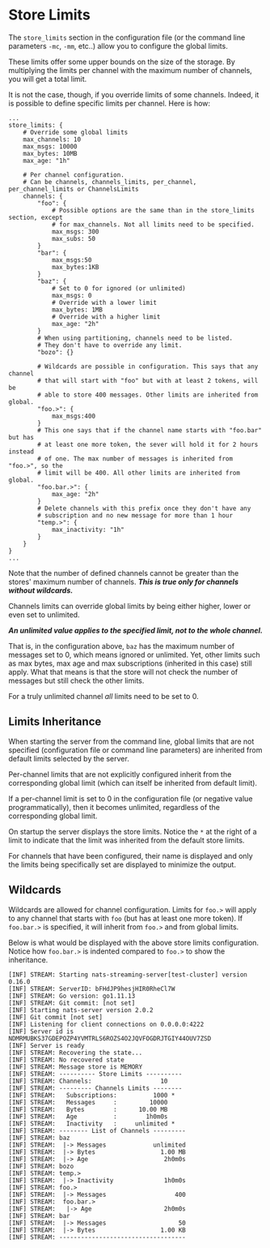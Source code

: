# Store Limits

The `store_limits` section in the configuration file (or the command line parameters
`-mc`, `-mm`, etc..) allow you to configure the global limits.

These limits offer some upper bounds on the size of the storage. By multiplying
the limits per channel with the maximum number of channels, you will get a total limit.

It is not the case, though, if you override limits of some channels. Indeed, it is possible
to define specific limits per channel. Here is how:

```
...
store_limits: {
    # Override some global limits
    max_channels: 10
    max_msgs: 10000
    max_bytes: 10MB
    max_age: "1h"

    # Per channel configuration.
    # Can be channels, channels_limits, per_channel, per_channel_limits or ChannelsLimits
    channels: {
        "foo": {
            # Possible options are the same than in the store_limits section, except
            # for max_channels. Not all limits need to be specified.
            max_msgs: 300
            max_subs: 50
        }
        "bar": {
            max_msgs:50
            max_bytes:1KB
        }
        "baz": {
            # Set to 0 for ignored (or unlimited)
            max_msgs: 0
            # Override with a lower limit
            max_bytes: 1MB
            # Override with a higher limit
            max_age: "2h"
        }
        # When using partitioning, channels need to be listed.
        # They don't have to override any limit.
        "bozo": {}

        # Wildcards are possible in configuration. This says that any channel
        # that will start with "foo" but with at least 2 tokens, will be
        # able to store 400 messages. Other limits are inherited from global.
        "foo.>": {
            max_msgs:400
        }
        # This one says that if the channel name starts with "foo.bar" but has
        # at least one more token, the sever will hold it for 2 hours instead
        # of one. The max number of messages is inherited from "foo.>", so the
        # limit will be 400. All other limits are inherited from global.
        "foo.bar.>": {
            max_age: "2h"
        }
        # Delete channels with this prefix once they don't have any
        # subscription and no new message for more than 1 hour
        "temp.>": {
            max_inactivity: "1h"
        }
    }
}
...
```

Note that the number of defined channels cannot be greater than the stores' maximum number
of channels. ***This is true only for channels without wildcards.***

Channels limits can override global limits by being either higher, lower or even set to
unlimited.

***An unlimited value applies to the specified limit, not to the whole channel.***

That is, in the configuration above, `baz` has the maximum number of messages set
to 0, which means ignored or unlimited. Yet, other limits such as max bytes, max age
and max subscriptions (inherited in this case) still apply. What that means is that
the store will not check the number of messages but still check the other limits.

For a truly unlimited channel *all* limits need to be set to 0.

## Limits Inheritance

When starting the server from the command line, global limits that are not specified
(configuration file or command line parameters) are inherited from default limits
selected by the server.

Per-channel limits that are not explicitly configured inherit from the corresponding
global limit (which can itself be inherited from default limit).

If a per-channel limit is set to 0 in the configuration file (or negative value
programmatically), then it becomes unlimited, regardless of the corresponding
global limit.

On startup the server displays the store limits. Notice the `*` at the right of a
limit to indicate that the limit was inherited from the default store limits.

For channels that have been configured, their name is displayed and only the
limits being specifically set are displayed to minimize the output.

## Wildcards

Wildcards are allowed for channel configuration. Limits for `foo.>`
will apply to any channel that starts with `foo` (but has at least one more token).
If `foo.bar.>` is specified, it will inherit from `foo.>` and from global limits.

Below is what would be displayed with the above store limits configuration. Notice
how `foo.bar.>` is indented compared to `foo.>` to show the inheritance.

```
[INF] STREAM: Starting nats-streaming-server[test-cluster] version 0.16.0
[INF] STREAM: ServerID: bFHdJP9hesjHIR0RheCl7W
[INF] STREAM: Go version: go1.11.13
[INF] STREAM: Git commit: [not set]
[INF] Starting nats-server version 2.0.2
[INF] Git commit [not set]
[INF] Listening for client connections on 0.0.0.0:4222
[INF] Server id is NDMRMUBKS37GDEPOZP4YVMTRLS6ROZS4O2JQVFOGDRJTGIY44OUV7ZSD
[INF] Server is ready
[INF] STREAM: Recovering the state...
[INF] STREAM: No recovered state
[INF] STREAM: Message store is MEMORY
[INF] STREAM: ---------- Store Limits ----------
[INF] STREAM: Channels:                   10
[INF] STREAM: --------- Channels Limits --------
[INF] STREAM:   Subscriptions:          1000 *
[INF] STREAM:   Messages     :         10000
[INF] STREAM:   Bytes        :      10.00 MB
[INF] STREAM:   Age          :        1h0m0s
[INF] STREAM:   Inactivity   :     unlimited *
[INF] STREAM: -------- List of Channels ---------
[INF] STREAM: baz
[INF] STREAM:  |-> Messages             unlimited
[INF] STREAM:  |-> Bytes                  1.00 MB
[INF] STREAM:  |-> Age                     2h0m0s
[INF] STREAM: bozo
[INF] STREAM: temp.>
[INF] STREAM:  |-> Inactivity              1h0m0s
[INF] STREAM: foo.>
[INF] STREAM:  |-> Messages                   400
[INF] STREAM:  foo.bar.>
[INF] STREAM:   |-> Age                    2h0m0s
[INF] STREAM: bar
[INF] STREAM:  |-> Messages                    50
[INF] STREAM:  |-> Bytes                  1.00 KB
[INF] STREAM: -----------------------------------
```